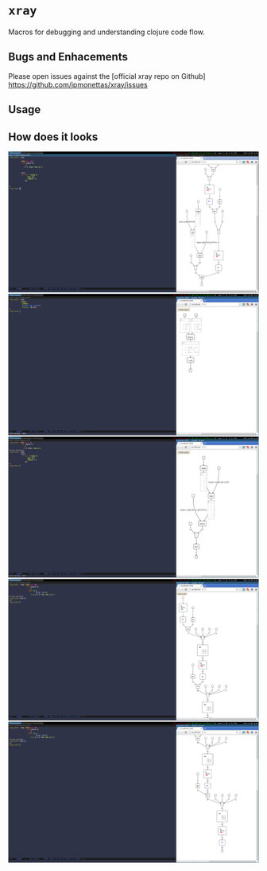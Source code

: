 # `xray`

Macros for debugging and understanding clojure code flow.

## Bugs and Enhacements

Please open issues against the [official xray repo on Github]
https://github.com/jpmonettas/xray/issues

## Usage

## How does it looks

<img src="/doc/images/2013-12-28-143135_1920x1080_scrot.png?raw=true"/>
<img src="/doc/images/2013-12-28-143935_1920x1080_scrot.png?raw=true"/>
<img src="/doc/images/2013-12-28-144236_1920x1080_scrot.png?raw=true"/>
<img src="/doc/images/2013-12-28-145638_1920x1080_scrot.png?raw=true"/>
<img src="/doc/images/2013-12-28-145700_1920x1080_scrot.png?raw=true"/>
